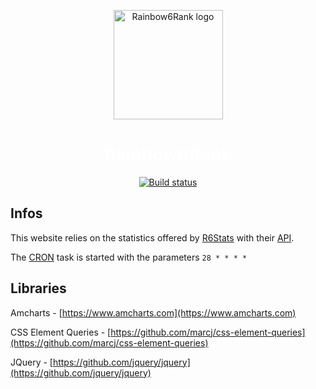 <p align="center">
    <a href="https://rainbow.mrcraftcod.fr"><img alt="Rainbow6Rank logo" src="https://rainbow.mrcraftcod.fr/favicon.ico" height="175"/></a>
</p>
<a style="color: white; text-decoration:none;" href="https://rainbow.mrcraftcod.fr"><h1 align="center">Rainbow6Rank</h1></a>
<p align="center">
    <a alt="Build Status" href="https://travis-ci.com/MrCraftCod/Rainbow6Rank"><img alt="Build status" src="https://travis-ci.com/MrCraftCod/Rainbow6Rank.svg?token=s5BJCJ6gyoT4Yw4fxy1J&branch=master"/></a>
</p>

## Infos
This website relies on the statistics offered by [R6Stats](https://r6stats.com/) with their [API](https://dev.r6stats.com/docs/).

The [CRON](https://github.com/MrCraftCod/Rainbow6Rank/blob/master/cron.php) task is started with the parameters ```28 * * * *```

## Libraries
Amcharts - [https://www.amcharts.com](https://www.amcharts.com)

CSS Element Queries - [https://github.com/marcj/css-element-queries](https://github.com/marcj/css-element-queries)

JQuery - [https://github.com/jquery/jquery](https://github.com/jquery/jquery)
